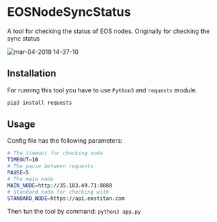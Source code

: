 # EOSNodeSyncStatus
A tool for checking the status of EOS nodes. Originally for checking the sync status

![mar-04-2019 14-37-10](https://user-images.githubusercontent.com/2269864/53758179-4b869c00-3e8b-11e9-811b-19525622ab02.gif)


## Installation
For running this tool you have to use `Python3` and `requests` module.
```python
pip3 install requests
```

## Usage
Config file has the following parameters:
```bash
# The timeout for checking node
TIMEOUT=10
# The pause between requests
PAUSE=5
# The main node
MAIN_NODE=http://35.183.49.71:8888
# Standard node for checking with
STANDARD_NODE=https://api.eostitan.com
```
Then tun the tool by command: `python3 app.py`
